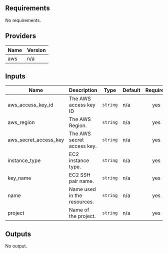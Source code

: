 ## Requirements

No requirements.

## Providers

| Name | Version |
|------|---------|
| aws | n/a |

## Inputs

| Name | Description | Type | Default | Required |
|------|-------------|------|---------|:--------:|
| aws\_access\_key\_id | The AWS access key ID | `string` | n/a | yes |
| aws\_region | The AWS Region. | `string` | n/a | yes |
| aws\_secret\_access\_key | The AWS secret access key. | `string` | n/a | yes |
| instance\_type | EC2 instance type. | `string` | n/a | yes |
| key\_name | EC2 SSH pair name. | `string` | n/a | yes |
| name | Name used in the resources. | `string` | n/a | yes |
| project | Name of the project. | `string` | n/a | yes |

## Outputs

No output.